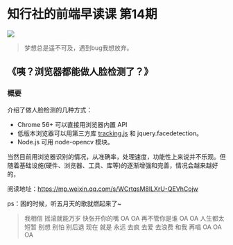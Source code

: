 # 知行社的前端早读课 第14期
![](http://upload-images.jianshu.io/upload_images/7219342-70a41e7aca5e887d.jpg?imageMogr2/auto-orient/strip%7CimageView2/2/w/1240)


> 梦想总是遥不可及，遇到bug我想放弃。

## 《咦？浏览器都能做人脸检测了？》
### 概要
介绍了做人脸检测的几种方式：
* Chrome 56+ 可以直接用浏览器内置 API
* 低版本浏览器可以用第三方库 [tracking.js](https://trackingjs.com/) 和 jquery.facedetection。
* Node.js 可用 node-opencv 模块。

当然目前用浏览器识别的情况，从准确率，处理速度，功能性上来说并不乐观。但随着基础设施(硬件、浏览器、工具、库等)的逐渐增强和完善，情况会越来越好的，

阅读地址：https://mp.weixin.qq.com/s/WCrtqsM8lLXrU-QEVhCojw

ps：困的时候，听五月天的歌就燃起来了~
> 我相信 摇滚就能万岁
> 快张开你的嘴 OA OA
> 再不管你是谁 OA OA
> 人生都太短暂
> 别想 别怕 别后退
> 现在 就是 永远
> 去疯 去爱 去浪费
> 和我 再唱 OA OA OA
